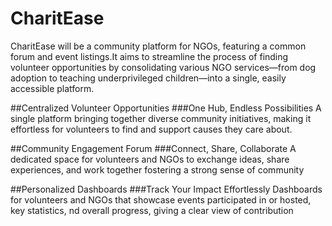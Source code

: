 # CharitEase
CharitEase will be a community platform for NGOs, featuring a common forum and event listings.It aims to streamline the process of finding volunteer opportunities by consolidating various NGO services—from dog adoption to teaching underprivileged children—into a single, easily accessible platform.

##Centralized Volunteer Opportunities
###One Hub, Endless Possibilities
A single platform bringing together diverse community initiatives, making it effortless for volunteers to find and support causes they care about.


##Community Engagement Forum
###Connect, Share, Collaborate
A dedicated space for volunteers and NGOs to exchange ideas, share experiences, and work together fostering a strong sense of community


##Personalized Dashboards
###Track Your Impact Effortlessly
Dashboards for volunteers and NGOs that showcase events participated in or hosted, key statistics,  nd overall progress, giving a clear view of contribution
